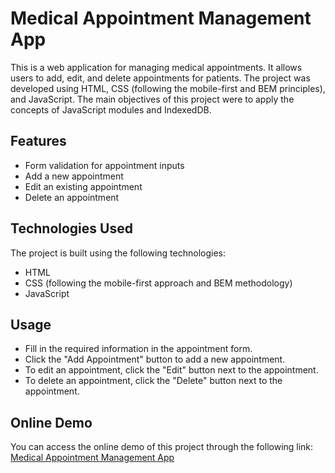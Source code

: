 # Medical Appointment Management App

This is a web application for managing medical appointments. It allows users to add, edit, and delete appointments for patients. The project was developed using HTML, CSS (following the mobile-first and BEM principles), and JavaScript. The main objectives of this project were to apply the concepts of JavaScript modules and IndexedDB.

## Features

- Form validation for appointment inputs
- Add a new appointment
- Edit an existing appointment
- Delete an appointment

## Technologies Used

The project is built using the following technologies:

- HTML
- CSS (following the mobile-first approach and BEM methodology)
- JavaScript

## Usage

- Fill in the required information in the appointment form.
- Click the "Add Appointment" button to add a new appointment.
- To edit an appointment, click the "Edit" button next to the appointment.
- To delete an appointment, click the "Delete" button next to the appointment.

## Online Demo

You can access the online demo of this project through the following link: [Medical Appointment Management App](https://martinezfabian.github.io/PatientManager-JavaScript-HTML-CSS/)
